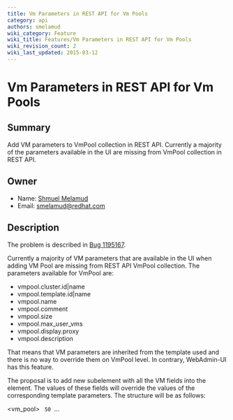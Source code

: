 ```yaml
---
title: Vm Parameters in REST API for Vm Pools
category: api
authors: smelamud
wiki_category: Feature
wiki_title: Features/Vm Parameters in REST API for Vm Pools
wiki_revision_count: 2
wiki_last_updated: 2015-03-12
---
```


# Vm Parameters in REST API for Vm Pools

## Summary

Add VM parameters to VmPool collection in REST API. Currently a majority of the parameters available in the UI are missing from VmPool collection in REST API.

## Owner

*   Name: [Shmuel Melamud](User:smelamud)
*   Email: <smelamud@redhat.com>

## Description

The problem is described in [Bug 1195167](https://bugzilla.redhat.com/show_bug.cgi?id=1195167).

Currently a majority of VM parameters that are available in the UI when adding VM Pool are missing from REST API VmPool collection. The parameters available for VmPool are:

*   vmpool.cluster.id|name
*   vmpool.template.id|name
*   vmpool.name
*   vmpool.comment
*   vmpool.size
*   vmpool.max_user_vms
*   vmpool.display.proxy
*   vmpool.description

That means that VM parameters are inherited from the template used and there is no way to override them on VmPool level. In contrary, WebAdmin-UI has this feature.

The proposal is to add new <vm> subelement with all the VM fields into the <vmpool> element. The values of these fields will override the values of the corresponding template parameters. The structure will be as follows:

<vm_pool>
` `<size>`50`</size>
       ...
` `<template id="xxx"/>
` `<vm>
`  `<some_overriden_field_a>`new value`</some_overriden_field_a>
`  `<some_overriden_field_b>`new value 2`</some_overriden_field_b>
` `</vm>
</vm_pool>

<Category:Feature> [Category:oVirt 4.0 Proposed Feature](Category:oVirt 4.0 Proposed Feature)
